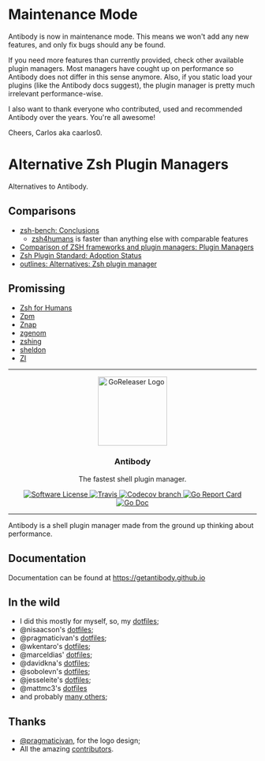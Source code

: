# Maintenance Mode

Antibody is now in maintenance mode. This means we won't add any new features, and only
fix bugs should any be found.

If you need more features than currently provided, check other available plugin managers.
Most managers have cought up on performance so Antibody does not differ in this sense anymore.
Also, if you static load your plugins (like the Antibody docs suggest), the plugin manager is pretty much irrelevant performance-wise.

I also want to thank everyone who contributed, used and recommended Antibody over the years. You're all awesome!

Cheers,
Carlos aka caarlos0.


# Alternative Zsh Plugin Managers
Alternatives to Antibody.

## Comparisons
- [zsh-bench: Conclusions](https://github.com/romkatv/zsh-bench#conclusions)
  - [zsh4humans](https://github.com/romkatv/zsh4humans) is faster than anything else with comparable features
- [Comparison of ZSH frameworks and plugin managers: Plugin Managers](https://gist.github.com/laggardkernel/4a4c4986ccdcaf47b91e8227f9868ded#plugin-managers)
- [Zsh Plugin Standard: Adoption Status](https://digitalclouds.dev/docs/zsh/Zsh-Plugin-Standard.html#_adoption_status)
- [outlines: Alternatives: Zsh plugin manager](https://outlines.readthedocs.io/en/latest/notes/alternatives.html)

## Promissing
- [Zsh for Humans](https://github.com/romkatv/zsh4humans)
- [Zpm](https://github.com/zpm-zsh/zpm)
- [Znap](https://github.com/marlonrichert/zsh-snap)
- [zgenom](https://github.com/jandamm/zgenom)
- [zshing](https://github.com/zakariaGatter/zshing)
- [sheldon](https://github.com/rossmacarthur/sheldon)
- [ZI](https://github.com/z-shell/zi)


---

<p align="center">
  <img alt="GoReleaser Logo" src="logo.png" height="140" />
  <h3 align="center">Antibody</h3>
  <p align="center">The fastest shell plugin manager.</p>
  <p align="center">
    <a href="/LICENSE.md">
      <img alt="Software License" src="https://img.shields.io/badge/license-MIT-brightgreen.svg?style=flat-square">
    </a>
    <a href="https://travis-ci.org/getantibody/antibody">
       <img alt="Travis" src="https://img.shields.io/travis/getantibody/antibody/master.svg?style=flat-square">
    </a>
    <a href="https://codecov.io/gh/getantibody/antibody">
      <img alt="Codecov branch" src="https://img.shields.io/codecov/c/github/getantibody/antibody/master.svg?style=flat-square">
    </a>
    <a href="https://goreportcard.com/report/github.com/getantibody/antibody">
      <img alt="Go Report Card" src="https://goreportcard.com/badge/github.com/getantibody/antibody?style=flat-square">
    </a>
    <a href="http://godoc.org/github.com/getantibody/antibody">
      <img alt="Go Doc" src="https://img.shields.io/badge/godoc-reference-blue.svg?style=flat-square">
    </a>
  </p>
</p>

---

Antibody is a shell plugin manager made from the ground up thinking about
performance.

## Documentation

Documentation can be found at https://getantibody.github.io

## In the wild

- I did this mostly for myself, so, my [dotfiles](https://github.com/caarlos0/dotfiles);
- @nisaacson's [dotfiles](https://github.com/nisaacson/dotfiles);
- @pragmaticivan's [dotfiles](https://github.com/pragmaticivan/dotfiles);
- @wkentaro's [dotfiles](https://github.com/wkentaro/dotfiles);
- @marceldias' [dotfiles](https://github.com/marceldiass/dotfiles);
- @davidkna's [dotfiles](https://github.com/davidkna/dotfiles);
- @sobolevn's [dotfiles](https://github.com/sobolevn/dotfiles);
- @jesseleite's [dotfiles](https://github.com/jesseleite/dotfiles);
- @mattmc3's [dotfiles](https://github.com/mattmc3/zdotdir/tree/antibody)
- and probably [many others](https://github.com/search?q=antibody&type=Code);

## Thanks

- [@pragmaticivan](https://github.com/pragmaticivan), for the logo design;
- All the amazing [contributors](https://github.com/getantibody/antibody/graphs/contributors).
